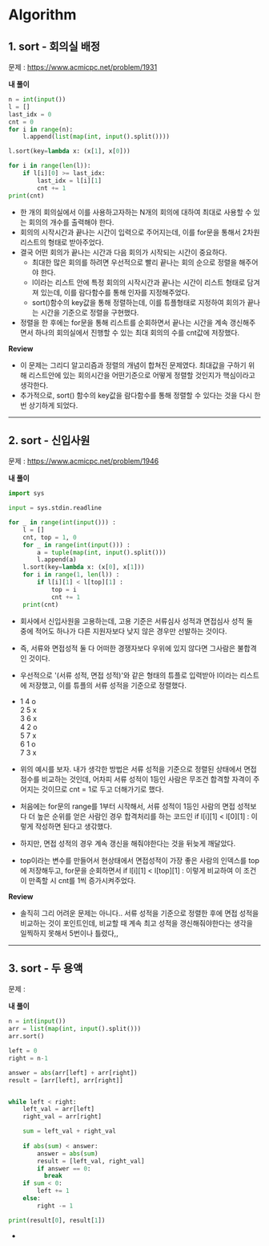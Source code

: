 # Algorithm

## 1. sort - 회의실 배정

문제 : https://www.acmicpc.net/problem/1931

**내 풀이**
```python
n = int(input())
l = []
last_idx = 0
cnt = 0
for i in range(n):
    l.append(list(map(int, input().split())))

l.sort(key=lambda x: (x[1], x[0])) 

for i in range(len(l)):
    if l[i][0] >= last_idx:
        last_idx = l[i][1]
        cnt += 1
print(cnt)
```
- 한 개의 회의실에서 이를 사용하고자하는 N개의 회의에 대하여 최대로 사용할 수 있는 회의의 개수를 출력해야 한다.
- 회의의 시작시간과 끝나는 시간이 입력으로 주어지는데, 이를 for문을 통해서 2차원 리스트의 형태로 받아주었다.
- 결국 어떤 회의가 끝나는 시간과 다음 회의가 시작되는 시간이 중요하다.
    - 최대한 많은 회의를 하려면 우선적으로 빨리 끝나는 회의 순으로 정렬을 해주어야 한다.
    - l이라는 리스트 안에 특정 회의의 시작시간과 끝나는 시간이 리스트 형태로 담겨져 있는데, 이를 람다함수를 통해 인자를 지정해주었다.
    - sort()함수의 key값을 통해 정렬하는데, 이를 튜플형태로 지정하여 회의가 끝나는 시간을 기준으로 정렬을 구현했다.
- 정렬을 한 후에는 for문을 통해 리스트를 순회하면서 끝나는 시간을 계속 갱신해주면서 하나의 회의실에서 진행할 수 있는 최대 회의의 수를 cnt값에 저장했다.

**Review**

- 이 문제는 그리디 알고리즘과 정렬의 개념이 합쳐진 문제였다. 최대값을 구하기 위해 리스트안에 있는 회의시간을 어떤기준으로 어떻게 정렬할 것인지가 핵심이라고 생각한다.
- 추가적으로, sort() 함수의 key값을 람다함수를 통해 정렬할 수 있다는 것을 다시 한 번 상기하게 되었다.

***

## 2. sort - 신입사원

문제 : https://www.acmicpc.net/problem/1946

**내 풀이**
```python
import sys

input = sys.stdin.readline

for _ in range(int(input())) :
    l = []
    cnt, top = 1, 0
    for _ in range(int(input())) :
        a = tuple(map(int, input().split()))
        l.append(a)
    l.sort(key=lambda x: (x[0], x[1]))
    for i in range(1, len(l)) :
        if l[i][1] < l[top][1] :
            top = i
            cnt += 1 
    print(cnt)
```
- 회사에서 신입사원을 고용하는데, 고용 기준은 서류심사 성적과 면접심사 성적 둘 중에 적어도 하나가 다른 지원자보다 낮지 않은 경우만 선발하는 것이다.
- 즉, 서류와 면접성적 둘 다 어떠한 경쟁자보다 우위에 있지 않다면 그사람은 불합격인 것이다.
- 우선적으로 '(서류 성적, 면접 성적)'와 같은 형태의 튜플로 입력받아 l이라는 리스트에 저장했고, 이를 튜플의 서류 성적을 기준으로 정렬했다.
- 1 4 o<br>
  2 5 x<br>
  3 6 x<br>
  4 2 o<br>
  5 7 x<br>
  6 1 o<br>
  7 3 x<br>

- 위의 예시를 보자. 내가 생각한 방법은 서류 성적을 기준으로 정렬된 상태에서 면접 점수를 비교하는 것인데, 어차피 서류 성적이 1등인 사람은 무조건 합격할 자격이 주어지는 것이므로 cnt = 1로 두고 더해가기로 했다.
- 처음에는 for문의 range를 1부터 시작해서, 서류 성적이 1등인 사람의 면접 성적보다 더 높은 순위를 얻은 사람인 경우 합격처리를 하는 코드인 if l[i][1] < l[0][1] : 이렇게 작성하면 된다고 생갂했다.
- 하지만, 면접 성적의 경우 계속 갱신을 해줘야한다는 것을 뒤늦게 깨달았다.
- top이라는 변수를 만들어서 현상태에서 면접성적이 가장 좋은 사람의 인덱스를 top에 저장해두고, for문을 순회하면서 if l[i][1] < l[top][1] : 이렇게 비교하여 이 조건이 만족할 시 cnt를 1씩 증가시켜주었다.

   
**Review**
- 솔직히 그리 어려운 문제는 아니다.. 서류 성적을 기준으로 정렬한 후에 면접 성적을 비교하는 것이 포인트인데, 비교할 때 계속 최고 성적을 갱신해줘야한다는 생각을 일찍하지 못해서 5번이나 틀렸다,,

***

## 3. sort - 두 용액

문제 : 

**내 풀이**
```python
n = int(input())
arr = list(map(int, input().split()))
arr.sort()

left = 0
right = n-1

answer = abs(arr[left] + arr[right])
result = [arr[left], arr[right]]


while left < right:
    left_val = arr[left]
    right_val = arr[right]

    sum = left_val + right_val
  
    if abs(sum) < answer:
        answer = abs(sum)
        result = [left_val, right_val]
        if answer == 0:
          break
    if sum < 0:
        left += 1
    else:
        right -= 1

print(result[0], result[1])

```

- 












